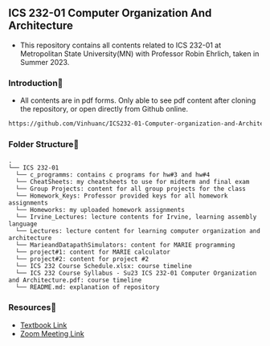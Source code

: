 ## ICS 232-01 Computer Organization And Architecture
- This repository contains all contents related to ICS 232-01 at Metropolitan State University(MN) with Professor Robin Ehrlich, taken in Summer 2023.

### Introduction👋
- All contents are in pdf forms. Only able to see pdf content after cloning the repository, or open directly from Github online.
``` bash
https://github.com/Vinhuanc/ICS232-01-Computer-organization-and-Architecture.git
```

### Folder Structure📁
```
.
└── ICS 232-01 
  └── c_programms: contains c programs for hw#3 and hw#4
  └── CheatSheets: my cheatsheets to use for midterm and final exam
  └── Group Projects: content for all group projects for the class
  └── Homework_Keys: Professor provided keys for all homework assignments
  └── Homeworks: my uploaded homework assignments
  └── Irvine_Lectures: lecture contents for Irvine, learning assembly language
  └── Lectures: lecture content for learning computer organization and architecture
  └── MarieandDatapathSimulators: content for MARIE programming
  └── project#1: content for MARIE calculator
  └── project#2: content for project #2 
  └── ICS 232 Course Schedule.xlsx: course timeline
  └── ICS 232 Course Syllabus - Su23 ICS 232-01 Computer Organization and Architecture.pdf: course timeline
  └── README.md: explanation of repository
```

### Resources🔖
- [Textbook Link](https://ia902309.us.archive.org/21/items/c-05_20211009/C05.pdf)
- [Zoom Meeting Link](https://minnstate.zoom.us/j/97538394199#success)
